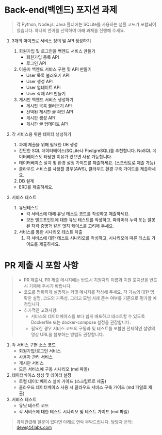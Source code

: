 # Back-end(백엔드) 포지션 과제

> 각 Python, Node.js, Java 폴더에는 SQLite를 사용하는 샘플 코드가 포함되어 있습니다. 하나의 언어를 선택하여 아래 과제를 진행해 주세요.

1. 3개의 마이크로 서비스 정의 및 API 생성하기
   1. 회원가입 및 로그인을 백엔드 서비스 만들기
      - 회원가입 등록 API
      - 로그인 API
   2. 이용자 백엔드 서비스 구현 및 API 만들기
      - User 목록 불러오기 API
      - User 셍성 API
      - User 업데이트 API 
      - User 삭제 API 만들기
   3. 게시판 백엔드 서비스 생성하기
      - 게시판 목록 불러오기 API
      - 선택된 게시판 글 확인 API
      - 게시판 생성 API
      - 게시판 글 업데이트 API

2. 각 서비스용 위한 데이터 생성하기 
   1. 과제 제출을 위해 필요한 DB 생성
    - 간단한 SQL 데이터베이스(SQLite나 PostgreSQL)를 추천합니다. NoSQL 데이터베이스도 타당한 이유가 있으면 사용 가능합니다.
    - 데이터베이스 설치 및 환경 설정 가이드를 제출하세요. (스크립트로 제출 가능)
    - 클라우드 서비스를 사용할 경우(AWS), 클라우드 환경 구축 가이드를 제출하세요.
    2. DB 설계
    - ERD를 제출하세요.
      
3. 서비스 테스트
   1. 유닛테스트
      - 각 서비스에 대해 유닛 테스트 코드를 작성하고 제출하세요.
      - 모든 엔드포인트에 대한 유닛 테스트를 작성하고, 파라미터 누락 또는 잘못된 자격 증명과 같은 엣지 케이스를 고려해 주세요.
   2. 서비스를 통한 시나리오 테스트 제출
      1. 각 서비스에 대한 테스트 시나리오를 작성하고, 시나리오에 따른 테스트 가이드를 제출하세요.

# PR 제출 시 포함 사항
> - PR 제출시, PR 제출 메시지에는 반드시 지원자의 이름과 지원 포지션을 반드시 기재해 주시기 바랍니다. 
> - 코드를 명확하게 설명하는 커밋 메시지를 작성해 주세요. 각 기능의 대한 명확한 설명, 코드의 가독성, 그리고 모범 사례 준수 여부를 기준으로 평가할 예정입니다.
> - 추가적인 고려사항:
>    - 서비스와 데이터베이스를 보다 쉽게 배포하고 테스트할 수 있도록 Dockerfile 또는 docker-compose 설정을 권장합니다.
>    - 필요한 경우 서비스 코드의 구동과 및 테스트를 포함한 전제적인 설명의 영상 URL을 첨부하는 방법도 권장합니다.  
1. 각 서비스 구현 소스 코드 
   - 회원가입/로그인 서비스 
   - 사용자 관리 서비스 
   - 게시판 서비스
   - 모든 서비스에 구동 시나리오 (md 파일)
2. 데이터베이스 생성 및 데이터 설정 
   - 로컬 데이터베이스 설치 가이드 (스크립트로 제출)
   - 클라우드 데이터베이스 사용 시 클라우드 서비스 구축 가이드 (md 파일로 제출)
3. 서비스 테스트 
   - 유닛 테스트 코드 
   - 각 서비스에 대한 테스트 시나리오 및 테스트 가이드 (md 파일)
> 과제관련해 질문이 있다면 아래로 연락 부탁드립니다. 
> 담당자 문의: dev@44labs.com
